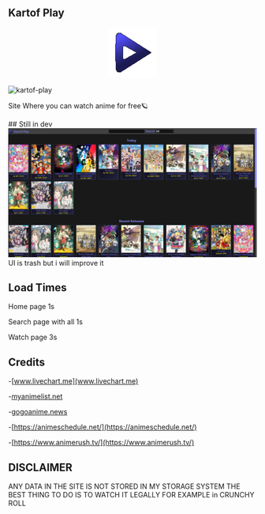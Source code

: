 

## Kartof Play
<p align="center">
<img src="./views/src/images/kartof-play.png">


![kartof-play](https://img.shields.io/github/languages/top/Kartofi/kartof-play)

Site Where you can watch anime for free🪐
  
</p>
## Still in dev
<img aling="center" src="./imgs/preview.png">
UI is trash but i will improve it

## Load Times
Home page  1s

Search page with all 1s

Watch page 3s

## Credits
-[www.livechart.me](www.livechart.me)

-[myanimelist.net](myanimelist.net)

-[gogoanime.news](gogoanime.news)

-[https://animeschedule.net/](https://animeschedule.net/)

-[https://www.animerush.tv/](https://www.animerush.tv/)

## DISCLAIMER
ANY DATA IN THE SITE IS NOT STORED IN MY STORAGE SYSTEM
THE BEST THING TO DO IS TO WATCH IT LEGALLY FOR EXAMPLE in CRUNCHY ROLL
